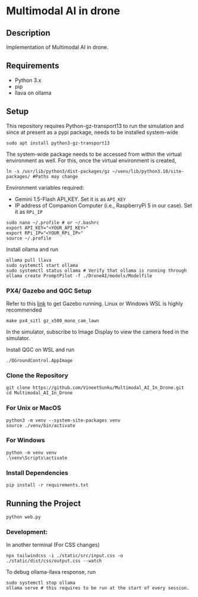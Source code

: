 # Multimodal AI in drone

## Description

Implementation of Multimodal AI in drone.

## Requirements

- Python 3.x
- pip
- llava on ollama

## Setup

This repository requires Python-gz-transport13 to run the simulation and since at present as a pypi package, needs to be installed system-wide

```
sudo apt install python3-gz-transport13
```

The system-wide package needs to be accessed from within the virtual environment as well. For this, once the virtual environment is created,

```
ln -s /usr/lib/python3/dist-packages/gz ~/venv/lib/python3.10/site-packages/ #Paths may change
```

Environment variables required:

- Gemini 1.5-Flash API_KEY. Set it is as `API_KEY`
- IP address of Companion Computer (i.e., RaspberryPi 5 in our case). Set it as `RPi_IP`

```
sudo nano ~/.profile # or ~/.bashrc
export API_KEY="<YOUR_API_KEY>"
export RPi_IP="<YOUR_RPi_IP>"
source ~/.profile
```

Install ollama and run

```
ollama pull llava
sudo systemctl start ollama
sudo systemctl status ollama # Verify that ollama is running through
ollama create PromptPilot -f ./DroneAI/models/Modelfile
```

### PX4/ Gazebo and QGC Setup

Refer to this [link](https://docs.px4.io/main/en/sim_gazebo_gz/) to get Gazebo running. Linux or Windows WSL is highly recommended

```
make px4_sitl gz_x500_mono_cam_lawn
```

In the simulator, subscribe to Image Display to view the camera feed in the simulator.

Install QGC on WSL and run

```
./QGroundControl.AppImage
```

### Clone the Repository

```
git clone https://github.com/VineetSunku/Multimodal_AI_In_Drone.git
cd Multimodal_AI_In_Drone
```

### For Unix or MacOS

```
python3 -m venv --system-site-packages venv
source ./venv/bin/activate
```

### For Windows

```
python -m venv venv
.\venv\Scripts\activate
```

### Install Dependencies

```
pip install -r requirements.txt
```

## Running the Project

```
python web.py
```

### Development:

In another terminal (For CSS changes)

```
npx tailwindcss -i ./static/src/input.css -o ./static/dist/css/output.css --watch
```

To debug ollama-llava response, run

```
sudo systemctl stop ollama
ollama serve # this requires to be run at the start of every session.
```
